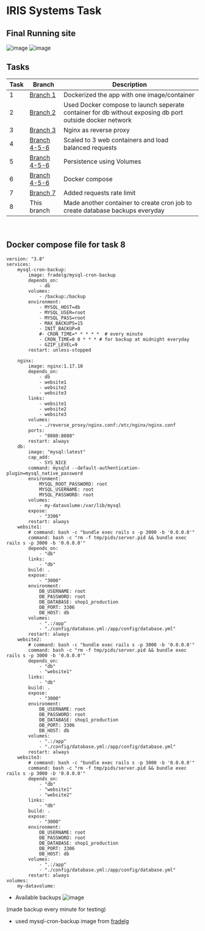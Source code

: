 # IRIS Systems Task

## Final Running site 
![image](https://user-images.githubusercontent.com/74676945/173151466-7693fef2-c068-4871-9e59-8e143d4c6a92.png)
![image](https://user-images.githubusercontent.com/74676945/173151542-b75b6af9-94e7-42fb-9fb9-3609256a69b9.png)



## Tasks 
| Task | Branch | Description |   
| ------------- | ------------- | ------------ |
| 1 | [Branch 1](https://github.com/vinayakj02/IRIS-Systems-Task/tree/task-1)  |  Dockerized the app with one image/container  | 
| 2 | [Branch 2](https://github.com/vinayakj02/IRIS-Systems-Task/tree/task-2) | Used Docker compose to launch seperate container for db without exposing db port outside docker network |
| 3 | [Branch 3](https://github.com/vinayakj02/IRIS-Systems-Task/tree/task-3) | Nginx as reverse proxy | 
| 4 | [Branch 4-5-6](https://github.com/vinayakj02/IRIS-Systems-Task/tree/task-4-5-6) | Scaled to 3 web containers and load balanced requests |
| 5 | [Branch 4-5-6](https://github.com/vinayakj02/IRIS-Systems-Task/tree/task-4-5-6) | Persistence using Volumes |  
| 6 | [Branch 4-5-6](https://github.com/vinayakj02/IRIS-Systems-Task/tree/task-4-5-6) | Docker compose | 
| 7 | [Branch 7](https://github.com/vinayakj02/IRIS-Systems-Task/tree/task-7) |  Added requests rate limit  | 
| 8 | This branch | Made another container to create cron job to create database backups everyday | 




<br>

## Docker compose file for task 8

```
version: "3.8"
services:
    mysql-cron-backup:
        image: fradelg/mysql-cron-backup
        depends_on:
            - db
        volumes:
            - /backup:/backup
        environment:
            - MYSQL_HOST=db
            - MYSQL_USER=root
            - MYSQL_PASS=root
            - MAX_BACKUPS=15
            - INIT_BACKUP=0
            #- CRON_TIME=* * * * *  # every minute
            - CRON_TIME=0 0 * * * # for backup at midnight everyday
            - GZIP_LEVEL=9
        restart: unless-stopped

    nginx:
        image: nginx:1.17.10
        depends_on:
            - db
            - website1
            - website2
            - website3
        links:
            - website1
            - website2
            - website3
        volumes:
            - ./reverse_proxy/nginx.conf:/etc/nginx/nginx.conf
        ports:
            - "8080:8080"
        restart: always
    db:
        image: "mysql:latest"
        cap_add:
            - SYS_NICE
        command: mysqld --default-authentication-plugin=mysql_native_password
        environment:
            MYSQL_ROOT_PASSWORD: root
            MYSQL_USERNAME: root
            MYSQL_PASSWORD: root
        volumes:
            - my-datavolume:/var/lib/mysql
        expose:
            - "3306"
        restart: always
    website1:
        # command: bash -c "bundle exec rails s -p 3000 -b '0.0.0.0'"
        command: bash -c "rm -f tmp/pids/server.pid && bundle exec rails s -p 3000 -b '0.0.0.0'"
        depends_on:
            - "db"
        links:
            - "db"
        build: .
        expose:
            - "3000"
        environment:
            DB_USERNAME: root
            DB_PASSWORD: root
            DB_DATABASE: shop1_production
            DB_PORT: 3306
            DB_HOST: db
        volumes:
            - ".:/app"
            - "./config/database.yml:/app/config/database.yml"
        restart: always
    website2:
        # command: bash -c "bundle exec rails s -p 3000 -b '0.0.0.0'"
        command: bash -c "rm -f tmp/pids/server.pid && bundle exec rails s -p 3000 -b '0.0.0.0'"
        depends_on:
            - "db"
            - "website1"
        links:
            - "db"
        build: .
        expose:
            - "3000"
        environment:
            DB_USERNAME: root
            DB_PASSWORD: root
            DB_DATABASE: shop1_production
            DB_PORT: 3306
            DB_HOST: db
        volumes:
            - ".:/app"
            - "./config/database.yml:/app/config/database.yml"
        restart: always
    website3:
        # command: bash -c "bundle exec rails s -p 3000 -b '0.0.0.0'"
        command: bash -c "rm -f tmp/pids/server.pid && bundle exec rails s -p 3000 -b '0.0.0.0'"
        depends_on:
            - "db"
            - "website1"
            - "website2"
        links:
            - "db"
        build: .
        expose:
            - "3000"
        environment:
            DB_USERNAME: root
            DB_PASSWORD: root
            DB_DATABASE: shop1_production
            DB_PORT: 3306
            DB_HOST: db
        volumes:
            - ".:/app"
            - "./config/database.yml:/app/config/database.yml"
        restart: always
volumes:
    my-datavolume:
```
- Available backups
    ![image](https://user-images.githubusercontent.com/74676945/173151944-c003f69d-1c82-41e4-829c-0d27b81f9b89.png)

(made backup every minute for testing)

- used mysql-cron-backup image from [fradelg](https://github.com/fradelg/docker-mysql-cron-backup) 


